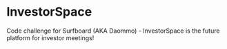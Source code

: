 # InvestorSpace
Code challenge for Surfboard (AKA Daommo) - InvestorSpace is the future platform for investor meetings!
